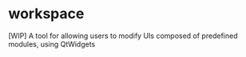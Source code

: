 # workspace
[WIP] A tool for allowing users to modify UIs composed of predefined modules, using QtWidgets
